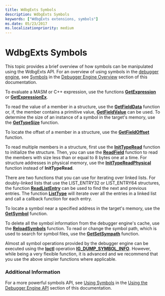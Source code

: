```yaml
---
title: WdbgExts Symbols
description: WdbgExts Symbols
keywords: ["WdbgExts extensions, symbols"]
ms.date: 05/23/2017
ms.localizationpriority: medium
---
```


# WdbgExts Symbols


This topic provides a brief overview of how symbols can be manipulated using the WdbgExts API. For an overview of using symbols in the [debugger engine](introduction.md#debugger-engine), see [Symbols](symbols.md) in the [Debugger Engine Overview](debugger-engine-overview.md) section of this documentation.

To evaluate a MASM or C++ expression, use the functions [**GetExpression**](/windows-hardware/drivers/ddi/wdbgexts/nc-wdbgexts-pwindbg_get_expression) or [**GetExpressionEx**](/windows-hardware/drivers/ddi/wdbgexts/nf-wdbgexts-getexpressionex).

To read the value of a member in a structure, use the [**GetFieldData**](/windows-hardware/drivers/ddi/wdbgexts/nf-wdbgexts-getfielddata) function or, if, the member contains a primitive value, [**GetFieldValue**](/windows-hardware/drivers/ddi/wdbgexts/nf-wdbgexts-getfieldvalue) can be used. To determine the size of an instance of a symbol in the target's memory, use the [**GetTypeSize**](/windows-hardware/drivers/ddi/wdbgexts/nf-wdbgexts-gettypesize) function.

To locate the offset of a member in a structure, use the [**GetFieldOffset**](/windows-hardware/drivers/ddi/dbgeng/nf-dbgeng-idebugsymbols-getfieldoffset) function.

To read multiple members in a structure, first use the [**InitTypeRead**](/previous-versions/ff550953(v=vs.85)) function to initialize the structure. Then, you can use the [**ReadField**](/previous-versions/ff553539(v=vs.85)) function to read the members with size less than or equal to 8 bytes one at a time. For structure addresses in physical memory, use the [**InitTypeReadPhysical**](/previous-versions/ff550957(v=vs.85)) function instead of **InitTypeRead**.

There are two functions that you can use for iterating over linked lists. For doubly-linked lists that use the LIST\_ENTRY32 or LIST\_ENTRY64 structures, the function [**ReadListEntry**](/windows-hardware/drivers/ddi/wdbgexts/nf-wdbgexts-readlistentry) can be used to find the next and previous entries. The function [**ListType**](/windows-hardware/drivers/ddi/wdbgexts/nf-wdbgexts-listtype) will iterate over all the entries in a linked list and call a callback function for each entry.

To locate a symbol near a specified address in the target's memory, use the [**GetSymbol**](/windows-hardware/drivers/ddi/wdbgexts/nc-wdbgexts-pwindbg_get_symbol) function.

To delete all the symbol information from the debugger engine's cache, use the [**ReloadSymbols**](/windows-hardware/drivers/ddi/wdbgexts/nf-wdbgexts-reloadsymbols) function. To read or change the symbol path, which is used to search for symbol files, use the [**GetSetSympath**](/windows-hardware/drivers/ddi/wdbgexts/nf-wdbgexts-getsetsympath) function.

Almost all symbol operations provided by the debugger engine can be executed using the [**Ioctl**](/windows-hardware/drivers/ddi/wdbgexts/nc-wdbgexts-pwindbg_ioctl_routine) operation [**IG\_DUMP\_SYMBOL\_INFO**](/windows-hardware/drivers/ddi/wdbgexts/ns-wdbgexts-_sym_dump_param). However, while being a very flexible function, it is advanced and we recommend that you use the above simpler functions where applicable.

### <span id="additional_information"></span><span id="ADDITIONAL_INFORMATION"></span>Additional Information

For a more powerful symbols API, see [Using Symbols](using-symbols.md) in the [Using the Debugger Engine API](using-the-debugger-engine-api.md) section of this documentation.

 


